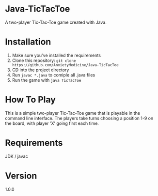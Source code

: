# Java-TicTacToe
A two-player Tic-Tac-Toe game created with Java.

# Installation
1. Make sure you've installed the requirements
2. Clone this repository: `git clone https://github.com/AnxietyMedicine/Java-TicTacToe`
3. CD into the project directory
4. Run `javac *.java` to comiple all .java files
5. Run the game with `java TicTacToe`

# How To Play
This is a simple two-player Tic-Tac-Toe game that is playable in the command line interface. The players take turns choosing a position 1-9 on the board, with player 'X' going first each time.

# Requirements
JDK / javac

# Version
1.0.0
